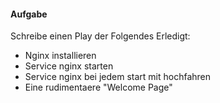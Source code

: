 #### Aufgabe

Schreibe einen Play der Folgendes Erledigt:

* Nginx installieren
* Service nginx starten
* Service nginx bei jedem start mit hochfahren
* Eine rudimentaere "Welcome Page"
